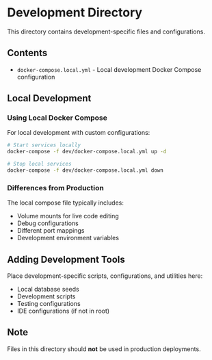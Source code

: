 # Development Directory

This directory contains development-specific files and configurations.

## Contents

- `docker-compose.local.yml` - Local development Docker Compose configuration

## Local Development

### Using Local Docker Compose

For local development with custom configurations:

```bash
# Start services locally
docker-compose -f dev/docker-compose.local.yml up -d

# Stop local services  
docker-compose -f dev/docker-compose.local.yml down
```

### Differences from Production

The local compose file typically includes:
- Volume mounts for live code editing
- Debug configurations
- Different port mappings
- Development environment variables

## Adding Development Tools

Place development-specific scripts, configurations, and utilities here:
- Local database seeds
- Development scripts
- Testing configurations
- IDE configurations (if not in root)

## Note

Files in this directory should **not** be used in production deployments. 